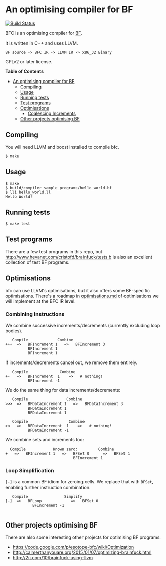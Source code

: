 # An optimising compiler for BF

[![Build Status](https://travis-ci.org/Wilfred/bfc.svg?branch=master)](https://travis-ci.org/Wilfred/bfc)

BFC is an optimising compiler for
[BF](https://en.wikipedia.org/wiki/Brainfuck).

It is written in C++ and uses LLVM.

```
BF source -> BFC IR -> LLVM IR -> x86_32 Binary
```

GPLv2 or later license.

<!-- markdown-toc start - Don't edit this section. Run M-x markdown-toc/generate-toc again -->
**Table of Contents**

- [An optimising compiler for BF](#an-optimising-compiler-for-bf)
    - [Compiling](#compiling)
    - [Usage](#usage)
    - [Running tests](#running-tests)
    - [Test programs](#test-programs)
    - [Optimisations](#optimisations)
        - [Coalescing Increments](#coalescing-increments)
    - [Other projects optimising BF](#other-projects-optimising-bf)

<!-- markdown-toc end -->


## Compiling

You will need LLVM and boost installed to compile bfc.

    $ make

## Usage

```
$ make
$ build/compiler sample_programs/hello_world.bf
$ lli hello_world.ll
Hello World!
```

## Running tests

```
$ make test
```

## Test programs

There are a few test programs in this repo, but
http://www.hevanet.com/cristofd/brainfuck/tests.b is also an excellent
collection of test BF programs.

## Optimisations

bfc can use LLVM's optimisations, but it also offers some BF-specific
optimisations. There's a roadmap in
[optimisations.md](optimisations.md) of optimisations we will
implement at the BFC IR level.

### Combining Instructions

We combine successive increments/decrements (currently excluding loop bodies).

```
   Compile             Combine
+++  =>   BFIncrement 1   =>   BFIncrement 3
          BFIncrement 1
          BFIncrement 1
```

If increments/decrements cancel out, we remove them entirely.

```
   Compile              Combine
+-   =>   BFIncrement  1    =>   # nothing!
          BFIncrement -1
```

We do the same thing for data increments/decrements:

```
   Compile                 Combine
>>>  =>   BFDataIncrement 1   =>   BFDataIncrement 3
          BFDataIncrement 1
          BFDataIncrement 1

   Compile                  Combine
><   =>   BFDataIncrement  1    =>   # nothing!
          BFDataIncrement -1
```

We combine sets and increments too:

```
  Compile            Known zero:         Combine
+   =>   BFIncrement 1   =>   BFSet 0      =>   BFSet 1
                              BFIncrement 1

```

### Loop Simplification

`[-]` is a common BF idiom for zeroing cells. We replace that with
`BFSet`, enabling further instruction combination.

```
   Compile                Simplify
[-]  =>   BFLoop             =>   BFSet 0
            BFIncrement -1


```

## Other projects optimising BF

There are also some interesting other projects for optimising BF
programs:

* https://code.google.com/p/esotope-bfc/wiki/Optimization
* http://calmerthanyouare.org/2015/01/07/optimizing-brainfuck.html
* http://2π.com/10/brainfuck-using-llvm
